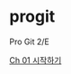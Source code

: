 # progit
Pro Git 2/E

[Ch 01 시작하기](https://github.com/gmyou/progit/wiki/Ch-01-%EC%8B%9C%EC%9E%91%ED%95%98%EA%B8%B0)
